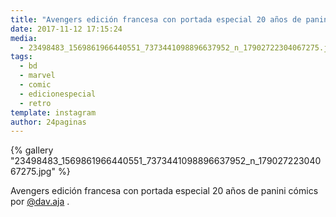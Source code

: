 ```yaml
---
title: "Avengers edición francesa con portada especial 20 años de panini cómics por @dav.aja"
date: 2017-11-12 17:15:24
media: 
  - 23498483_1569861966440551_7373441098896637952_n_17902722304067275.jpg
tags: 
  - bd
  - marvel
  - comic
  - edicionespecial
  - retro
template: instagram
author: 24paginas
---
```


{% gallery "23498483_1569861966440551_7373441098896637952_n_17902722304067275.jpg" %}

Avengers edición francesa con portada especial 20 años de panini cómics por [@dav.aja](https://instagram.com/dav.aja) .
